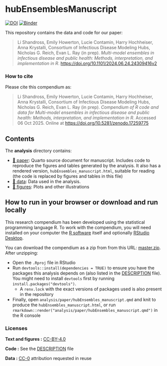 
<!-- README.md is generated from README.Rmd. Please edit that file -->

# hubEnsemblesManuscript

[![DOI](https://zenodo.org/badge/756408646.svg)](https://doi.org/10.5281/zenodo.17259775)
[![Binder](https://mybinder.org/badge_logo.svg)](https://mybinder.org/v2/gh/hubverse-org/hubEnsemblesManuscript/master?urlpath=rstudio)

This repository contains the data and code for our paper:

> Li Shandross, Emily Howerton, Lucie Contamin, Harry Hochheiser, Anna
> Krystalli, Consortium of Infectious Disease Modeling Hubs, Nicholas G.
> Reich, Evan L. Ray (in prep). *Multi-model ensembles in infectious
> disease and public health: Methods, interpretation, and implementation
> in R*. <https://doi.org/10.1101/2024.06.24.24309416v2>

### How to cite

Please cite this compendium as:

> Li Shandross, Emily Howerton, Lucie Contamin, Harry Hochheiser, Anna
> Krystalli, Consortium of Infectious Disease Modeling Hubs, Nicholas G.
> Reich, Evan L. Ray (in prep). *Compendium of R code and data for
> Multi-model ensembles in infectious disease and public health:
> Methods, interpretation, and implementation in R*. Accessed 06 Oct
> 2025. Online at <https://doi.org/10.5281/zenodo.17259775>

## Contents

The **analysis** directory contains:

- [:file_folder: paper](/analysis/paper): Quarto source document for
  manuscript. Includes code to reproduce the figures and tables
  generated by the analysis. It also has a rendered version,
  `hubEnsembles_manuscript.html`, suitable for reading (the code is
  replaced by figures and tables in this file)
- [:file_folder: data](/analysis/data): Data used in the analysis.
- [:file_folder: figures](/analysis/figures): Plots and other
  illustrations

## How to run in your browser or download and run locally

This research compendium has been developed using the statistical
programming language R. To work with the compendium, you will need
installed on your computer the [R
software](https://cloud.r-project.org/) itself and optionally [RStudio
Desktop](https://rstudio.com/products/rstudio/download/).

You can download the compendium as a zip from from this URL:
[master.zip](/archive/master.zip). After unzipping:

- Open the `.Rproj` file in RStudio
- Run `devtools::install(dependencies = TRUE)` to ensure you have the
  packages this analysis depends on (also listed in the
  [DESCRIPTION](/DESCRIPTION) file). You might need to install
  `devtools` first by running `install.packages("devtools")`.
  - A `renv.lock` with the exact versions of packages used is also
    present in the repository
- Finally, open `analysis/paper/hubEnsembles_manuscript.qmd` and knit to
  produce the `hubEnsembles_manuscript.html`, or run
  `rmarkdown::render("analysis/paper/hubEnsembles_manuscript.qmd")` in
  the R console

### Licenses

**Text and figures :**
[CC-BY-4.0](http://creativecommons.org/licenses/by/4.0/)

**Code :** See the [DESCRIPTION](DESCRIPTION) file

**Data :** [CC-0](http://creativecommons.org/publicdomain/zero/1.0/)
attribution requested in reuse
